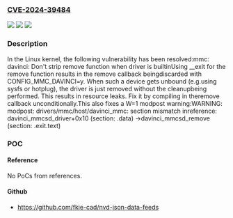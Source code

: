 ### [CVE-2024-39484](https://cve.mitre.org/cgi-bin/cvename.cgi?name=CVE-2024-39484)
![](https://img.shields.io/static/v1?label=Product&message=Linux&color=blue)
![](https://img.shields.io/static/v1?label=Version&message=b4cff4549b7a%3C%206ff7cfa02baa%20&color=brighgreen)
![](https://img.shields.io/static/v1?label=Vulnerability&message=n%2Fa&color=brighgreen)

### Description

In the Linux kernel, the following vulnerability has been resolved:mmc: davinci: Don't strip remove function when driver is builtinUsing __exit for the remove function results in the remove callback beingdiscarded with CONFIG_MMC_DAVINCI=y. When such a device gets unbound (e.g.using sysfs or hotplug), the driver is just removed without the cleanupbeing performed. This results in resource leaks. Fix it by compiling in theremove callback unconditionally.This also fixes a W=1 modpost warning:WARNING: modpost: drivers/mmc/host/davinci_mmc: section mismatch inreference: davinci_mmcsd_driver+0x10 (section: .data) ->davinci_mmcsd_remove (section: .exit.text)

### POC

#### Reference
No PoCs from references.

#### Github
- https://github.com/fkie-cad/nvd-json-data-feeds


